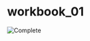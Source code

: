 # workbook_01

![Complete](http://www.plantuml.com/plantuml/proxy?cache=no&src=https://raw.githubusercontent.com/joergen-vs/workbook_01/master/umls/work.puml)